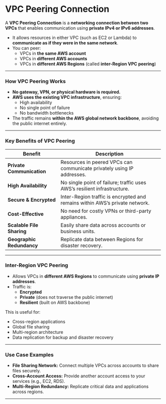 # VPC Peering Connection

A **VPC Peering Connection** is a **networking connection between two VPCs** that enables communication using **private IPv4 or IPv6 addresses**. 

- It allows resources in either VPC (such as EC2 or Lambda) to **communicate as if they were in the same network**.
- You can peer:
  - VPCs in **the same AWS account**
  - VPCs in **different AWS accounts**
  - VPCs in **different AWS Regions** (called **inter-Region VPC peering**)

---

### **How VPC Peering Works**

- **No gateway, VPN, or physical hardware is required.**
- **AWS uses the existing VPC infrastructure**, ensuring:
  - High availability
  - No single point of failure
  - No bandwidth bottlenecks
- The traffic remains **within the AWS global network backbone**, avoiding the public internet entirely.

---

### **Key Benefits of VPC Peering**

| Benefit | Description |
|--------|-------------|
| **Private Communication** | Resources in peered VPCs can communicate privately using IP addresses. |
| **High Availability** | No single point of failure; traffic uses AWS’s resilient infrastructure. |
| **Secure & Encrypted** | Inter-Region traffic is encrypted and remains within AWS’s private network. |
| **Cost-Effective** | No need for costly VPNs or third-party appliances. |
| **Scalable File Sharing** | Easily share data across accounts or business units. |
| **Geographic Redundancy** | Replicate data between Regions for disaster recovery. |

---

### **Inter-Region VPC Peering**

- Allows VPCs in **different AWS Regions** to communicate using **private IP addresses**.
- Traffic is:
  - **Encrypted**
  - **Private** (does not traverse the public internet)
  - **Resilient** (built on AWS backbone)

This is useful for:
- Cross-region applications
- Global file sharing
- Multi-region architecture
- Data replication for backup and disaster recovery

---

### **Use Case Examples**

-  **File Sharing Network:** Connect multiple VPCs across accounts to share files securely.
-  **Cross-Account Access:** Provide another account access to your services (e.g., EC2, RDS).
-  **Multi-Region Redundancy:** Replicate critical data and applications across regions.

---


